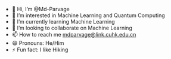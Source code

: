 - 👋 Hi, I’m @Md-Parvage
- 👀 I’m interested in Machine Learning and Quantum Computing
- 🌱 I’m currently learning Machine Learning
- 💞️ I’m looking to collaborate on Machine Learning
- 📫 How to reach me mdparvage@link.cuhk.edu.cn
- 😄 Pronouns: He/Him
- ⚡ Fun fact: I like Hiking

<!---
Md-Parvage/Md-Parvage is a ✨ special ✨ repository because its `README.md` (this file) appears on your GitHub profile.
You can click the Preview link to take a look at your changes.
--->
